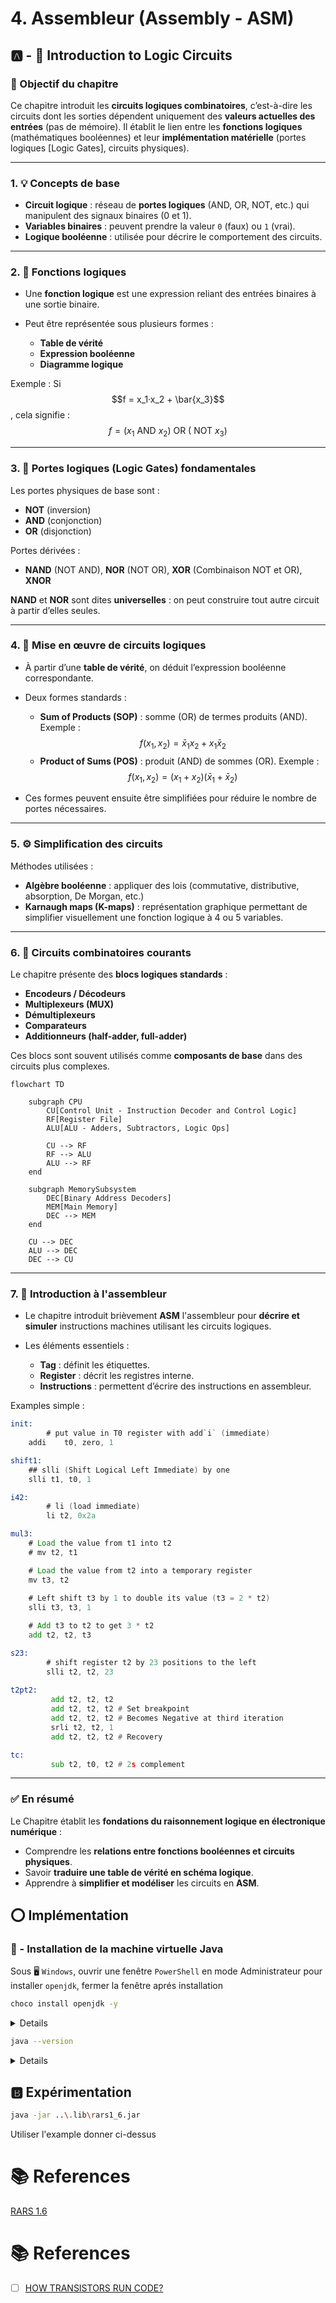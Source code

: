 
# 4. Assembleur (Assembly - ASM)

## :a: - 🧩 Introduction to Logic Circuits

### 🎯 Objectif du chapitre

Ce chapitre introduit les **circuits logiques combinatoires**, c’est-à-dire les circuits dont les sorties dépendent uniquement des **valeurs actuelles des entrées** (pas de mémoire).
Il établit le lien entre les **fonctions logiques** (mathématiques booléennes) et leur **implémentation matérielle** (portes logiques [Logic Gates], circuits physiques).

---

### 1. 💡 Concepts de base

* **Circuit logique** : réseau de **portes logiques** (AND, OR, NOT, etc.) qui manipulent des signaux binaires (0 et 1).
* **Variables binaires** : peuvent prendre la valeur `0` (faux) ou `1` (vrai).
* **Logique booléenne** : utilisée pour décrire le comportement des circuits.

---

### 2. 🧮 Fonctions logiques

* Une **fonction logique** est une expression reliant des entrées binaires à une sortie binaire.
* Peut être représentée sous plusieurs formes :

  * **Table de vérité**
  * **Expression booléenne**
  * **Diagramme logique**

Exemple :
Si $$f = x_1·x_2 + \bar{x_3}$$, cela signifie :
$$f = (x_1 \text{ AND } x_2) \text{ OR } (\text{ NOT } x_3)$$

---

### 3. 🔧 Portes logiques (Logic Gates) fondamentales

Les portes physiques de base sont :

* **NOT** (inversion)
* **AND** (conjonction)
* **OR** (disjonction)

Portes dérivées :

* **NAND** (NOT AND), **NOR** (NOT OR), **XOR** (Combinaison NOT et OR), **XNOR**

**NAND** et **NOR** sont dites **universelles** : on peut construire tout autre circuit à partir d’elles seules.

---

### 4. 🧱 Mise en œuvre de circuits logiques

* À partir d’une **table de vérité**, on déduit l’expression booléenne correspondante.
* Deux formes standards :

  * **Sum of Products (SOP)** : somme (OR) de termes produits (AND).
    Exemple : $$f(x_1,x_2) = \bar{x}_1x_2 + x_1\bar{x}_2$$
  * **Product of Sums (POS)** : produit (AND) de sommes (OR).
    Exemple : $$f(x_1,x_2) = (x_1 + x_2)(\bar{x}_1 + \bar{x}_2)$$
* Ces formes peuvent ensuite être simplifiées pour réduire le nombre de portes nécessaires.

---

### 5. ⚙️ Simplification des circuits

Méthodes utilisées :

* **Algèbre booléenne** : appliquer des lois (commutative, distributive, absorption, De Morgan, etc.)
* **Karnaugh maps (K-maps)** : représentation graphique permettant de simplifier visuellement une fonction logique à 4 ou 5 variables.

---

### 6. 🔌 Circuits combinatoires courants

Le chapitre présente des **blocs logiques standards** :

* **Encodeurs / Décodeurs**
* **Multiplexeurs (MUX)**
* **Démultiplexeurs**
* **Comparateurs**
* **Additionneurs (half-adder, full-adder)**

Ces blocs sont souvent utilisés comme **composants de base** dans des circuits plus complexes.

```mermaid
flowchart TD

    subgraph CPU
        CU[Control Unit - Instruction Decoder and Control Logic]
        RF[Register File]
        ALU[ALU - Adders, Subtractors, Logic Ops]

        CU --> RF
        RF --> ALU
        ALU --> RF
    end

    subgraph MemorySubsystem
        DEC[Binary Address Decoders]
        MEM[Main Memory]
        DEC --> MEM
    end

    CU --> DEC
    ALU --> DEC
    DEC --> CU

```


---

### 7. 🧠 Introduction à l'assembleur

* Le chapitre introduit brièvement **ASM** l'assembleur pour **décrire et simuler** instructions machines utilisant les circuits logiques.
* Les éléments essentiels :

  * **Tag** : définit les étiquettes.
  * **Register** : décrit les registres interne.
  * **Instructions** : permettent d’écrire des instructions en assembleur.

Examples simple :

```asm
init:
        # put value in T0 register with add`i` (immediate)
	addi	t0, zero, 1

shift1:
	## slli (Shift Logical Left Immediate) by one
	slli t1, t0, 1

i42:
        # li (load immediate)
        li t2, 0x2a

mul3:
	# Load the value from t1 into t2
	# mv t2, t1

	# Load the value from t2 into a temporary register
	mv t3, t2
        
	# Left shift t3 by 1 to double its value (t3 = 2 * t2)
	slli t3, t3, 1

	# Add t3 to t2 to get 3 * t2
	add t2, t2, t3

s23:
        # shift register t2 by 23 positions to the left
        slli t2, t2, 23
        
t2pt2:
         add t2, t2, t2
         add t2, t2, t2 # Set breakpoint
         add t2, t2, t2 # Becomes Negative at third iteration
         srli t2, t2, 1
         add t2, t2, t2 # Recovery

tc:
         sub t2, t0, t2 # 2s complement
```

---

### ✅ En résumé

Le Chapitre établit les **fondations du raisonnement logique en électronique numérique** :

* Comprendre les **relations entre fonctions booléennes et circuits physiques**.
* Savoir **traduire une table de vérité en schéma logique**.
* Apprendre à **simplifier et modéliser** les circuits en **ASM**.


## :o: Implémentation

### :abacus: - Installation de la machine virtuelle Java 

Sous :desktop_computer: `Windows`, ouvrir une fenêtre `PowerShell` en mode Administrateur pour installer `openjdk`, fermer la fenêtre aprés installation

```sh
choco install openjdk -y
```
<details>

```powershell
Chocolatey v2.5.1
Installing the following packages:
openjdk
By installing, you accept licenses for the packages.
Downloading package from source 'https://community.chocolatey.org/api/v2/'
Progress: Downloading openjdk 25.0.0.1... 100%

openjdk v25.0.0.1 [Approved]
openjdk package files install completed. Performing other installation steps.
Downloading openjdk 64 bit
  from 'https://download.java.net/java/GA/jdk25/bd75d5f9689641da8e1daabeccb5528b/36/GPL/openjdk-25_windows-x64_bin.zip'
Progress: 100% - Completed download of C:\Users\300098957\AppData\Local\Temp\chocolatey\openjdk\25.0.0.1\openjdk-25_windows-x64_bin.zip (211.35 MB).
Download of openjdk-25_windows-x64_bin.zip (211.35 MB) completed.
Hashes match.
Extracting C:\Users\300098957\AppData\Local\Temp\chocolatey\openjdk\25.0.0.1\openjdk-25_windows-x64_bin.zip to C:\Program Files\OpenJDK...
C:\Program Files\OpenJDK
PATH environment variable does not have C:\Program Files\OpenJDK\jdk-25\bin in it. Adding...
Environment Vars (like PATH) have changed. Close/reopen your shell to
 see the changes (or in powershell/cmd.exe just type `refreshenv`).
 The install of openjdk was successful.
  Deployed to 'C:\Program Files\OpenJDK'

Chocolatey installed 1/1 packages.
 See the log for details (C:\ProgramData\chocolatey\logs\chocolatey.log).

Enjoy using Chocolatey? Explore more amazing features to take your
experience to the next level at
 https://chocolatey.org/compare
```

### 🧪 Vérifier l'installation

</details>

```sh
java --version
```
<details>

```bash
openjdk 25 2025-09-16
OpenJDK Runtime Environment (build 25+36-3489)
OpenJDK 64-Bit Server VM (build 25+36-3489, mixed mode, sharing)
```

</details>


## :b: Expérimentation

```sh
java -jar ..\.lib\rars1_6.jar
```


Utiliser l'example donner ci-dessus

# :books: References

[RARS 1.6][RARS 1.6]

[RARS 1.6]: https://github.com/TheThirdOne/rars/releases/tag/v1.6

# :books: References

- [ ] [HOW TRANSISTORS RUN CODE?](https://www.youtube.com/watch?v=HjneAhCy2N4)
